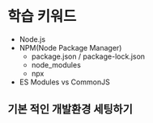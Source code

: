 # 학습 키워드

* Node.js
* NPM(Node Package Manager)
  * package.json / package-lock.json
  * node_modules
  * npx
* ES Modules vs CommonJS

## 기본 적인 개발환경 세팅하기

